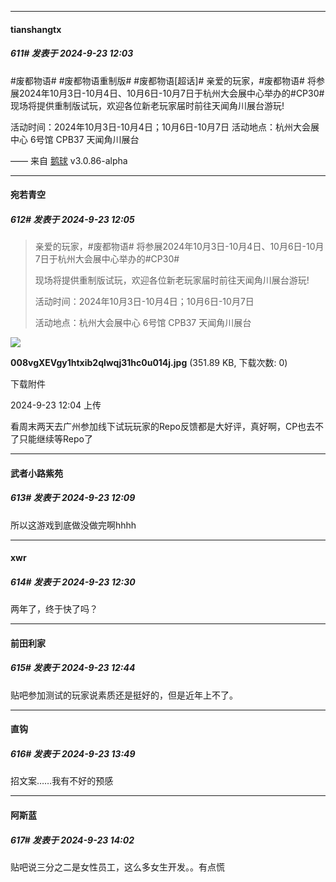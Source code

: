 ﻿
*****

####  tianshangtx  
##### 611#       发表于 2024-9-23 12:03

#废都物语# #废都物语重制版# #废都物语[超话]# 
亲爱的玩家，#废都物语# 将参展2024年10月3日-10月4日、10月6日-10月7日于杭州大会展中心举办的#CP30# 
现场将提供重制版试玩，欢迎各位新老玩家届时前往天闻角川展台游玩!

活动时间：2024年10月3日-10月4日；10月6日-10月7日
活动地点：杭州大会展中心 6号馆 CPB37 天闻角川展台

—— 来自 [鹅球](https://www.pgyer.com/xfPejhuq) v3.0.86-alpha

*****

####  宛若青空  
##### 612#       发表于 2024-9-23 12:05

<blockquote>亲爱的玩家，#废都物语# 将参展2024年10月3日-10月4日、10月6日-10月7日于杭州大会展中心举办的#CP30# 

现场将提供重制版试玩，欢迎各位新老玩家届时前往天闻角川展台游玩!

活动时间：2024年10月3日-10月4日；10月6日-10月7日

活动地点：杭州大会展中心 6号馆 CPB37 天闻角川展台</blockquote>

<img src="https://img.saraba1st.com/forum/202409/23/120450xbfdbb2gdx6ua7be.jpg" referrerpolicy="no-referrer">

<strong>008vgXEVgy1htxib2qlwqj31hc0u014j.jpg</strong> (351.89 KB, 下载次数: 0)

下载附件

2024-9-23 12:04 上传

看周末两天去广州参加线下试玩玩家的Repo反馈都是大好评，真好啊，CP也去不了只能继续等Repo了


*****

####  武者小路紫苑  
##### 613#       发表于 2024-9-23 12:09

所以这游戏到底做没做完啊hhhh


*****

####  xwr  
##### 614#       发表于 2024-9-23 12:30

两年了，终于快了吗？


*****

####  前田利家  
##### 615#       发表于 2024-9-23 12:44

贴吧参加测试的玩家说素质还是挺好的，但是近年上不了。


*****

####  直钩  
##### 616#       发表于 2024-9-23 13:49

招文案……我有不好的预感


*****

####  阿斯蓝  
##### 617#       发表于 2024-9-23 14:02

贴吧说三分之二是女性员工，这么多女生开发。。有点慌

